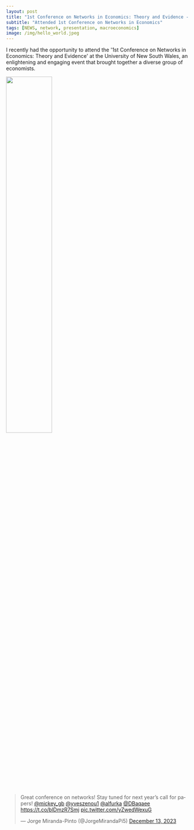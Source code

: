 ```yaml
---
layout: post
title: "1st Conference on Networks in Economics: Theory and Evidence - University of New South Wales"
subtitle: "Attended 1st Conference on Networks in Economics"
tags: [NEWS, network, presentation, macroeconomics]
image: /img/hello_world.jpeg
---
```


I recently had the opportunity to attend the '1st Conference on Networks in Economics: Theory and Evidence' at the University of New South Wales, an enlightening and engaging event that brought together a diverse group of economists.

<img src="[https://i.imgur.com/ZWnhY9T.png](https://pbs.twimg.com/media/GBOfhbxbUAANess?format=jpg)https://pbs.twimg.com/media/GBOfhbxbUAANess?format=jpg" width=50% height=50%>

<blockquote class="twitter-tweet" data-media-max-width="560"><p lang="en" dir="ltr">Great conference on networks! Stay tuned for next year’s call for papers! <a href="https://twitter.com/mickey_gb?ref_src=twsrc%5Etfw">@mickey_gb</a> <a href="https://twitter.com/yveszenou1?ref_src=twsrc%5Etfw">@yveszenou1</a> <a href="https://twitter.com/alfurka?ref_src=twsrc%5Etfw">@alfurka</a> <a href="https://twitter.com/DBaqaee?ref_src=twsrc%5Etfw">@DBaqaee</a> <a href="https://t.co/blDmzR7Smj">https://t.co/blDmzR7Smj</a> <a href="https://t.co/yZwedWexuG">pic.twitter.com/yZwedWexuG</a></p>&mdash; Jorge Miranda-Pinto (@JorgeMirandaPi5) <a href="https://twitter.com/JorgeMirandaPi5/status/1734905683827638650?ref_src=twsrc%5Etfw">December 13, 2023</a></blockquote> <script async src="https://platform.twitter.com/widgets.js" charset="utf-8"></script>


